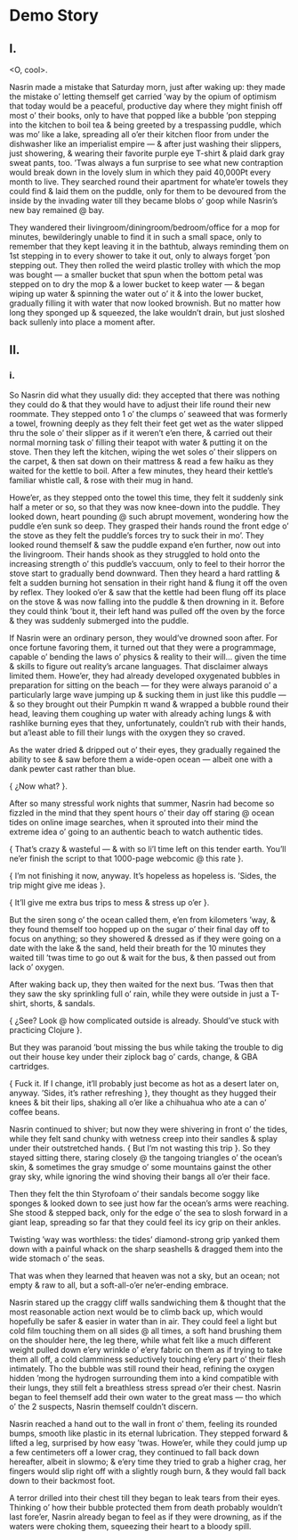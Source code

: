 # Demo Story

## I.

<O, cool>.

Nasrin made a mistake that Saturday morn, just after waking up: they made the mistake o’ letting themself get carried ’way by the opium of optimism that today would be a peaceful, productive day where they might finish off most o’ their books, only to have that popped like a bubble ’pon stepping into the kitchen to boil tea & being greeted by a trespassing puddle, which was mo’ like a lake, spreading all o’er their kitchen floor from under the dishwasher like an imperialist empire — & after just washing their slippers, just showering, & wearing their favorite purple eye T-shirt & plaid dark gray sweat pants, too. ’Twas always a fun surprise to see what new contraption would break down in the lovely slum in which they paid 40,000₧ every month to live. They searched round their apartment for whate’er towels they could find & laid them on the puddle, only for them to be devoured from the inside by the invading water till they became blobs o’ goop while Nasrin’s new bay remained @ bay.

They wandered their livingroom/diningroom/bedroom/office for a mop for minutes, bewilderingly unable to find it in such a small space, only to remember that they kept leaving it in the bathtub, always reminding them on 1st stepping in to every shower to take it out, only to always forget ’pon stepping out. They then rolled the weird plastic trolley with which the mop was bought — a smaller bucket that spun when the bottom petal was stepped on to dry the mop & a lower bucket to keep water — & began wiping up water & spinning the water out o’ it & into the lower bucket, gradually filling it with water that now looked brownish. But no matter how long they sponged up & squeezed, the lake wouldn’t drain, but just sloshed back sullenly into place a moment after.

## II.

### i.

So Nasrin did what they usually did: they accepted that there was nothing they could do & that they would have to adjust their life round their new roommate. They stepped onto 1 o’ the clumps o’ seaweed that was formerly a towel, frowning deeply as they felt their feet get wet as the water slipped thru the sole o’ their slipper as if it weren’t e’en there, & carried out their normal morning task o’ filling their teapot with water & putting it on the stove. Then they left the kitchen, wiping the wet soles o’ their slippers on the carpet, & then sat down on their mattress & read a few haiku as they waited for the kettle to boil. After a few minutes, they heard their kettle’s familiar whistle call, & rose with their mug in hand.

Howe’er, as they stepped onto the towel this time, they felt it suddenly sink half a meter or so, so that they was now knee-down into the puddle. They looked down, heart pounding @ such abrupt movement, wondering how the puddle e’en sunk so deep. They grasped their hands round the front edge o’ the stove as they felt the puddle’s forces try to suck their in mo’. They looked round themself & saw the puddle expand e’en further, now out into the livingroom. Their hands shook as they struggled to hold onto the increasing strength o’ this puddle’s vaccuum, only to feel to their horror the stove start to gradually bend downward. Then they heard a hard rattling & felt a sudden burning hot sensation in their right hand & flung it off the oven by reflex. They looked o’er & saw that the kettle had been flung off its place on the stove & was now falling into the puddle & then drowning in it. Before they could think ’bout it, their left hand was pulled off the oven by the force & they was suddenly submerged into the puddle.

If Nasrin were an ordinary person, they would’ve drowned soon after. For once fortune favoring them, it turned out that they were a programmage, capable o’ bending the laws o’ physics & reality to their will… given the time & skills to figure out reality’s arcane languages. That disclaimer always limited them. Howe’er, they had already developed oxygenated bubbles in preparation for sitting on the beach — for they were always paranoid o’ a particularly large wave jumping up & sucking them in just like this puddle — & so they brought out their Pumpkin π wand & wrapped a bubble round their head, leaving them coughing up water with already aching lungs & with rashlike burning eyes that they, unfortunately, couldn’t rub with their hands, but a’least able to fill their lungs with the oxygen they so craved.

As the water dried & dripped out o’ their eyes, they gradually regained the ability to see & saw before them a wide-open ocean — albeit one with a dank pewter cast rather than blue.

{ ¿Now what? }.

After so many stressful work nights that summer, Nasrin had become so fizzled in the mind that they spent hours o’ their day off staring @ ocean tides on online image searches, when it sprouted into their mind the extreme idea o’ going to an authentic beach to watch authentic tides.

{ That’s crazy & wasteful — & with so li’l time left on this tender earth. You’ll ne’er finish the script to that 1000-page webcomic @ this rate }.

{ I’m not finishing it now, anyway. It’s hopeless as hopeless is. ’Sides, the trip might give me ideas }.

{ It’ll give me extra bus trips to mess & stress up o’er }.

But the siren song o’ the ocean called them, e’en from kilometers ’way, & they found themself too hopped up on the sugar o’ their final day off to focus on anything; so they showered & dressed as if they were going on a date with the lake & the sand, held their breath for the 10 minutes they waited till ’twas time to go out & wait for the bus, & then passed out from lack o’ oxygen.

After waking back up, they then waited for the next bus. ’Twas then that they saw the sky sprinkling full o’ rain, while they were outside in just a T-shirt, shorts, & sandals.

{ ¿See? Look @ how complicated outside is already. Should’ve stuck with practicing Clojure }.

But they was paranoid ’bout missing the bus while taking the trouble to dig out their house key under their ziplock bag o’ cards, change, & GBA cartridges.

{ Fuck it. If I change, it’ll probably just become as hot as a desert later on, anyway. ’Sides, it’s rather refreshing }, they thought as they hugged their knees & bit their lips, shaking all o’er like a chihuahua who ate a can o’ coffee beans.

Nasrin continued to shiver; but now they were shivering in front o’ the tides, while they felt sand chunky with wetness creep into their sandles & splay under their outstretched hands. { But I’m not wasting this trip }. So they stayed sitting there, staring closely @ the tangoing triangles o’ the ocean’s skin, & sometimes the gray smudge o’ some mountains gainst the other gray sky, while ignoring the wind shoving their bangs all o’er their face.

Then they felt the thin Styrofoam o’ their sandals become soggy like sponges & looked down to see just how far the ocean’s arms were reaching. She stood & stepped back, only for the edge o’ the sea to slosh forward in a giant leap, spreading so far that they could feel its icy grip on their ankles.

Twisting ’way was worthless: the tides’ diamond-strong grip yanked them down with a painful whack on the sharp seashells & dragged them into the wide stomach o’ the seas.

That was when they learned that heaven was not a sky, but an ocean; not empty & raw to all, but a soft-all-o’er ne’er-ending embrace.

Nasrin stared up the craggy cliff walls sandwiching them & thought that the most reasonable action next would be to climb back up, which would hopefully be safer & easier in water than in air. They could feel a light but cold film touching them on all sides @ all times, a soft hand brushing them on the shoulder here, the leg there, while what felt like a much different weight pulled down e’ery wrinkle o’ e’ery fabric on them as if trying to take them all off, a cold clamminess seductively touching e’ery part o’ their flesh intimately. Tho the bubble was still round their head, refining the oxygen hidden ’mong the hydrogen surrounding them into a kind compatible with their lungs, they still felt a breathless stress spread o’er their chest. Nasrin began to feel themself add their own water to the great mass — tho which o’ the 2 suspects, Nasrin themself couldn’t discern.

Nasrin reached a hand out to the wall in front o’ them, feeling its rounded bumps, smooth like plastic in its eternal lubrication. They stepped forward & lifted a leg, surprised by how easy ’twas. Howe’er, while they could jump up a few centimeters off a lower crag, they continued to fall back down hereafter, albeit in slowmo; & e’ery time they tried to grab a higher crag, her fingers would slip right off with a slightly rough burn, & they would fall back down to their backmost foot.

A terror drilled into their chest till they began to leak tears from their eyes. Thinking o’ how their bubble protected them from death probably wouldn’t last fore’er, Nasrin already began to feel as if they were drowning, as if the waters were choking them, squeezing their heart to a bloody spill.